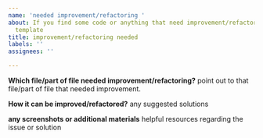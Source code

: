 ```yaml
---
name: 'needed improvement/refactoring '
about: If you find some code or anything that need improvement/refactoring use this
  template
title: improvement/refactoring needed
labels: ''
assignees: ''

---
```


**Which file/part of file needed improvement/refactoring?**
point out to that file/part of file that needed improvement.

**How it can be improved/refactored?**
any suggested solutions

**any screenshots or additional materials**
helpful resources regarding the issue or solution
